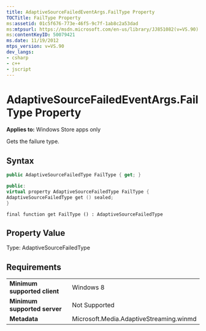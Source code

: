 ```yaml
---
title: AdaptiveSourceFailedEventArgs.FailType Property
TOCTitle: FailType Property
ms:assetid: 01c5f676-773e-46f5-9c7f-1ab8c2a53dad
ms:mtpsurl: https://msdn.microsoft.com/en-us/library/JJ851082(v=VS.90)
ms:contentKeyID: 50079421
ms.date: 11/19/2012
mtps_version: v=VS.90
dev_langs:
- csharp
- c++
- jscript
---
```


# AdaptiveSourceFailedEventArgs.FailType Property

**Applies to:** Windows Store apps only

Gets the failure type.

## Syntax

``` csharp
public AdaptiveSourceFailedType FailType { get; }
```

``` c++
public:
virtual property AdaptiveSourceFailedType FailType {
AdaptiveSourceFailedType get () sealed;
}
```

``` jscript
final function get FailType () : AdaptiveSourceFailedType
```

## Property Value

Type: AdaptiveSourceFailedType

## Requirements

|||
|--- |--- |
|**Minimum supported client**|Windows 8|
|**Minimum supported server**|Not Supported|
|**Metadata**|Microsoft.Media.AdaptiveStreaming.winmd|

